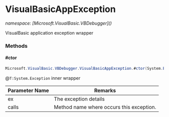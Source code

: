 ﻿# VisualBasicAppException
_namespace: [Microsoft.VisualBasic.VBDebugger](<a href="#" onClick="load('/docs/Microsoft.VisualBasic.VBDebugger/index.md')"></a>)_

VisualBasic application exception wrapper



### Methods

#### #ctor
```csharp
Microsoft.VisualBasic.VBDebugger.VisualBasicAppException.#ctor(System.Exception,System.String)
```
@``T:System.Exception`` inner wrapper

|Parameter Name|Remarks|
|--------------|-------|
|ex|The exception details|
|calls|Method name where occurs this exception.|



